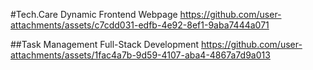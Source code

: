 
#Tech.Care Dynamic Frontend Webpage
https://github.com/user-attachments/assets/c7cdd031-edfb-4e92-8ef1-9aba7444a071


##Task Management Full-Stack Development
https://github.com/user-attachments/assets/1fac4a7b-9d59-4107-aba4-4867a7d9a013





